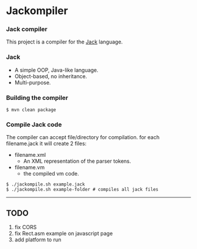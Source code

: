 # Jackompiler
### Jack compiler

This project is a compiler for the [Jack](https://drive.google.com/file/d/1rbHGZV8AK4UalmdJyivgt0fpPiD1Q6Vk/view)
 language.

### Jack
* A simple OOP, Java-like language.
* Object-based, no inheritance.
* Multi-purpose.

### Building the compiler
```
$ mvn clean package
```
### Compile Jack code
The compiler can accept file/directory for compilation.
for each filename.jack it will create 2 files:
* filename.xml
  * An XML representation of the parser tokens.
* filename.vm
  * the compiled vm code.
```
$ ./jackompile.sh example.jack
$ ./jackompile.sh example-folder # compiles all jack files
```
***



## TODO
1. fix CORS
2. fix Rect.asm example on javascript page
3. add platform to run
